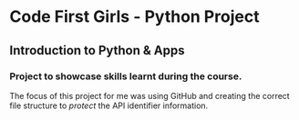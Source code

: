 # Code First Girls - Python Project
## Introduction to Python & Apps

### Project to showcase skills learnt during the course. 

The focus of this project for me was using GitHub and creating the correct file structure to *protect* the API identifier information. 